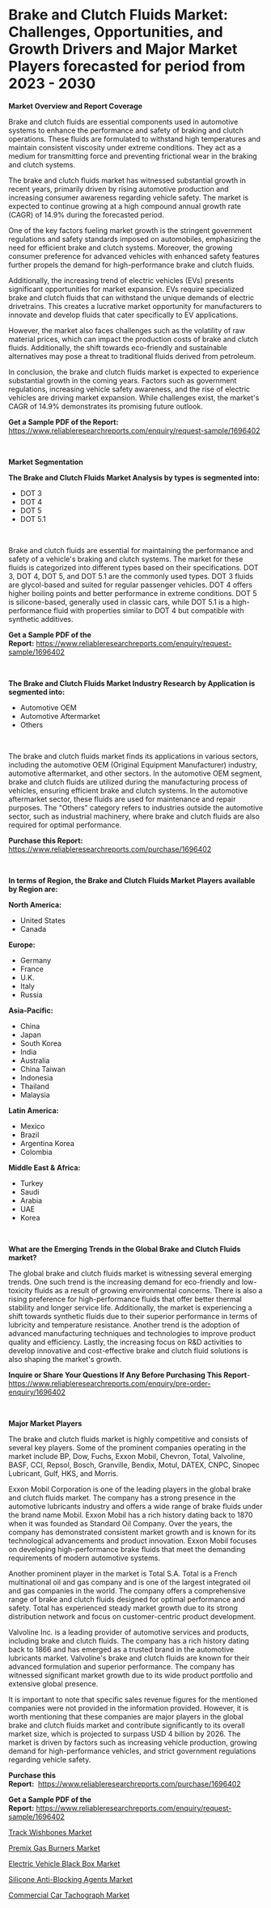<p><h1>Brake and Clutch Fluids Market: Challenges, Opportunities, and Growth Drivers and Major Market Players forecasted for period from 2023 - 2030</h1></p><p><strong>Market Overview and Report Coverage</strong></p>
<p><p>Brake and clutch fluids are essential components used in automotive systems to enhance the performance and safety of braking and clutch operations. These fluids are formulated to withstand high temperatures and maintain consistent viscosity under extreme conditions. They act as a medium for transmitting force and preventing frictional wear in the braking and clutch systems.</p><p>The brake and clutch fluids market has witnessed substantial growth in recent years, primarily driven by rising automotive production and increasing consumer awareness regarding vehicle safety. The market is expected to continue growing at a high compound annual growth rate (CAGR) of 14.9% during the forecasted period.</p><p>One of the key factors fueling market growth is the stringent government regulations and safety standards imposed on automobiles, emphasizing the need for efficient brake and clutch systems. Moreover, the growing consumer preference for advanced vehicles with enhanced safety features further propels the demand for high-performance brake and clutch fluids.</p><p>Additionally, the increasing trend of electric vehicles (EVs) presents significant opportunities for market expansion. EVs require specialized brake and clutch fluids that can withstand the unique demands of electric drivetrains. This creates a lucrative market opportunity for manufacturers to innovate and develop fluids that cater specifically to EV applications.</p><p>However, the market also faces challenges such as the volatility of raw material prices, which can impact the production costs of brake and clutch fluids. Additionally, the shift towards eco-friendly and sustainable alternatives may pose a threat to traditional fluids derived from petroleum.</p><p>In conclusion, the brake and clutch fluids market is expected to experience substantial growth in the coming years. Factors such as government regulations, increasing vehicle safety awareness, and the rise of electric vehicles are driving market expansion. While challenges exist, the market's CAGR of 14.9% demonstrates its promising future outlook.</p></p>
<p><strong>Get a Sample PDF of the Report:</strong> <a href="https://www.reliableresearchreports.com/enquiry/request-sample/1696402">https://www.reliableresearchreports.com/enquiry/request-sample/1696402</a></p>
<p>&nbsp;</p>
<p><strong>Market Segmentation</strong></p>
<p><strong>The Brake and Clutch Fluids Market Analysis by types is segmented into:</strong></p>
<p><ul><li>DOT 3</li><li>DOT 4</li><li>DOT 5</li><li>DOT 5.1</li></ul></p>
<p>&nbsp;</p>
<p><p>Brake and clutch fluids are essential for maintaining the performance and safety of a vehicle's braking and clutch systems. The market for these fluids is categorized into different types based on their specifications. DOT 3, DOT 4, DOT 5, and DOT 5.1 are the commonly used types. DOT 3 fluids are glycol-based and suited for regular passenger vehicles. DOT 4 offers higher boiling points and better performance in extreme conditions. DOT 5 is silicone-based, generally used in classic cars, while DOT 5.1 is a high-performance fluid with properties similar to DOT 4 but compatible with synthetic additives.</p></p>
<p><strong>Get a Sample PDF of the Report:</strong>&nbsp;<a href="https://www.reliableresearchreports.com/enquiry/request-sample/1696402">https://www.reliableresearchreports.com/enquiry/request-sample/1696402</a></p>
<p>&nbsp;</p>
<p><strong>The Brake and Clutch Fluids Market Industry Research by Application is segmented into:</strong></p>
<p><ul><li>Automotive OEM</li><li>Automotive Aftermarket</li><li>Others</li></ul></p>
<p>&nbsp;</p>
<p><p>The brake and clutch fluids market finds its applications in various sectors, including the automotive OEM (Original Equipment Manufacturer) industry, automotive aftermarket, and other sectors. In the automotive OEM segment, brake and clutch fluids are utilized during the manufacturing process of vehicles, ensuring efficient brake and clutch systems. In the automotive aftermarket sector, these fluids are used for maintenance and repair purposes. The "Others" category refers to industries outside the automotive sector, such as industrial machinery, where brake and clutch fluids are also required for optimal performance.</p></p>
<p><strong>Purchase this Report:</strong>&nbsp; <a href="https://www.reliableresearchreports.com/purchase/1696402">https://www.reliableresearchreports.com/purchase/1696402</a></p>
<p>&nbsp;</p>
<p><strong>In terms of Region, the Brake and Clutch Fluids Market Players available by Region are:</strong></p>
<p>
    <p> <strong> North America: </strong>
        <ul>
            <li>United States</li>
            <li>Canada</li>
        </ul>
        </p> 
    <p> <strong> Europe: </strong>
        <ul>
            <li>Germany</li>
            <li>France</li>
            <li>U.K.</li>
            <li>Italy</li>
            <li>Russia</li>
        </ul>
        </p> 
    <p> <strong> Asia-Pacific: </strong>
        <ul>
            <li>China</li>
            <li>Japan</li>
            <li>South Korea</li>
            <li>India</li>
            <li>Australia</li>
            <li>China Taiwan</li>
            <li>Indonesia</li>
            <li>Thailand</li>
            <li>Malaysia</li>
        </ul>
        </p> 
    <p> <strong> Latin America: </strong>
        <ul>
            <li>Mexico</li>
            <li>Brazil</li>
            <li>Argentina Korea</li>
            <li>Colombia</li>
        </ul>
        </p> 
    <p> <strong> Middle East & Africa: </strong>
        <ul>
            <li>Turkey</li>
            <li>Saudi</li>
            <li>Arabia</li>
            <li>UAE</li>
            <li>Korea</li>
        </ul>
    </p>
    </p>
<p>&nbsp;</p>
<p><strong>What are the Emerging Trends in the Global Brake and Clutch Fluids market?</strong></p>
<p><p>The global brake and clutch fluids market is witnessing several emerging trends. One such trend is the increasing demand for eco-friendly and low-toxicity fluids as a result of growing environmental concerns. There is also a rising preference for high-performance fluids that offer better thermal stability and longer service life. Additionally, the market is experiencing a shift towards synthetic fluids due to their superior performance in terms of lubricity and temperature resistance. Another trend is the adoption of advanced manufacturing techniques and technologies to improve product quality and efficiency. Lastly, the increasing focus on R&D activities to develop innovative and cost-effective brake and clutch fluid solutions is also shaping the market's growth.</p></p>
<p><strong>Inquire or Share Your Questions If Any Before Purchasing This Report</strong>- <a href="https://www.reliableresearchreports.com/enquiry/pre-order-enquiry/1696402">https://www.reliableresearchreports.com/enquiry/pre-order-enquiry/1696402</a></p>
<p>&nbsp;</p>
<p><strong>Major Market Players</strong></p>
<p><p>The brake and clutch fluids market is highly competitive and consists of several key players. Some of the prominent companies operating in the market include BP, Dow, Fuchs, Exxon Mobil, Chevron, Total, Valvoline, BASF, CCI, Repsol, Bosch, Granville, Bendix, Motul, DATEX, CNPC, Sinopec Lubricant, Gulf, HKS, and Morris.</p><p>Exxon Mobil Corporation is one of the leading players in the global brake and clutch fluids market. The company has a strong presence in the automotive lubricants industry and offers a wide range of brake fluids under the brand name Mobil. Exxon Mobil has a rich history dating back to 1870 when it was founded as Standard Oil Company. Over the years, the company has demonstrated consistent market growth and is known for its technological advancements and product innovation. Exxon Mobil focuses on developing high-performance brake fluids that meet the demanding requirements of modern automotive systems.</p><p>Another prominent player in the market is Total S.A. Total is a French multinational oil and gas company and is one of the largest integrated oil and gas companies in the world. The company offers a comprehensive range of brake and clutch fluids designed for optimal performance and safety. Total has experienced steady market growth due to its strong distribution network and focus on customer-centric product development.</p><p>Valvoline Inc. is a leading provider of automotive services and products, including brake and clutch fluids. The company has a rich history dating back to 1866 and has emerged as a trusted brand in the automotive lubricants market. Valvoline's brake and clutch fluids are known for their advanced formulation and superior performance. The company has witnessed significant market growth due to its wide product portfolio and extensive global presence.</p><p>It is important to note that specific sales revenue figures for the mentioned companies were not provided in the information provided. However, it is worth mentioning that these companies are major players in the global brake and clutch fluids market and contribute significantly to its overall market size, which is projected to surpass USD 4 billion by 2026. The market is driven by factors such as increasing vehicle production, growing demand for high-performance vehicles, and strict government regulations regarding vehicle safety.</p></p>
<p><strong>Purchase this Report:</strong>&nbsp;&nbsp;<a href="https://www.reliableresearchreports.com/purchase/1696402">https://www.reliableresearchreports.com/purchase/1696402</a></p>
<p></p>
<p><strong>Get a Sample PDF of the Report:</strong>&nbsp;<a href="https://www.reliableresearchreports.com/enquiry/request-sample/1696402">https://www.reliableresearchreports.com/enquiry/request-sample/1696402</a></p>
<p><p><a href="https://github.com/Chiragrp24/Market-Research-Report-List-1/blob/main/track-wishbones-market.md">Track Wishbones Market</a></p><p><a href="https://medium.com/@carolynfuller1997/premix-gas-burners-market-trends-and-market-analysis-forecasted-for-period-2023-2030-c1a66b0dcea7">Premix Gas Burners Market</a></p><p><a href="https://www.linkedin.com/pulse/decoding-electric-vehicle-black-box-market-deep-dive-latest-yfyre/">Electric Vehicle Black Box Market</a></p><p><a href="https://github.com/YashRP12/Market-Research-Report-List-1/blob/main/silicone-anti-blocking-agents-market.md">Silicone Anti-Blocking Agents Market</a></p><p><a href="https://www.linkedin.com/pulse/decoding-commercial-car-tachograph-market-deep-dive-latest-2269e/">Commercial Car Tachograph Market</a></p></p>